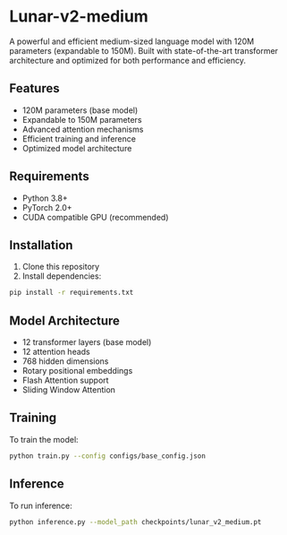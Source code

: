 # Lunar-v2-medium

A powerful and efficient medium-sized language model with 120M parameters (expandable to 150M). Built with state-of-the-art transformer architecture and optimized for both performance and efficiency.

## Features
- 120M parameters (base model)
- Expandable to 150M parameters
- Advanced attention mechanisms
- Efficient training and inference
- Optimized model architecture

## Requirements
- Python 3.8+
- PyTorch 2.0+
- CUDA compatible GPU (recommended)

## Installation
1. Clone this repository
2. Install dependencies:
```bash
pip install -r requirements.txt
```

## Model Architecture
- 12 transformer layers (base model)
- 12 attention heads
- 768 hidden dimensions
- Rotary positional embeddings
- Flash Attention support
- Sliding Window Attention

## Training
To train the model:
```bash
python train.py --config configs/base_config.json
```

## Inference
To run inference:
```bash
python inference.py --model_path checkpoints/lunar_v2_medium.pt
```
